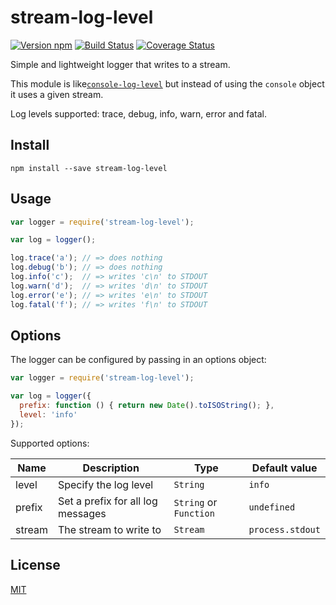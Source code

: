 # stream-log-level

[![Version npm][npm-strean-log-level-badge]][npm-strean-log-level]
[![Build Status][travis-strean-log-level-badge]][travis-strean-log-level]
[![Coverage Status][coverage-strean-log-level-badge]][coverage-strean-log-level]

Simple and lightweight logger that writes to a stream.

This module is like[`console-log-level`][console-log-level] but instead of
using the `console` object it uses a given stream.

Log levels supported: trace, debug, info, warn, error and fatal.

## Install

```
npm install --save stream-log-level
```

## Usage

```js
var logger = require('stream-log-level');

var log = logger();

log.trace('a'); // => does nothing
log.debug('b'); // => does nothing
log.info('c');  // => writes 'c\n' to STDOUT
log.warn('d');  // => writes 'd\n' to STDOUT
log.error('e'); // => writes 'e\n' to STDOUT
log.fatal('f'); // => writes 'f\n' to STDOUT
```

## Options

The logger can be configured by passing in an options object:

```js
var logger = require('stream-log-level');

var log = logger({
  prefix: function () { return new Date().toISOString(); },
  level: 'info'
});
```

Supported options:

Name   | Description                       | Type                   | Default value
-------|-----------------------------------|------------------------|-----------------
level  | Specify the log level             | `String`               | `info`
prefix | Set a prefix for all log messages | `String` or `Function` | `undefined`
stream | The stream to write to            | `Stream`               | `process.stdout`


## License

[MIT](LICENSE)

[npm-strean-log-level-badge]: https://img.shields.io/npm/v/strean-log-level.svg
[npm-strean-log-level]: https://www.npmjs.com/package/strean-log-level
[travis-strean-log-level-badge]: https://img.shields.io/travis/lpinca/strean-log-level/master.svg
[travis-strean-log-level]: https://travis-ci.org/lpinca/strean-log-level
[coverage-strean-log-level-badge]: https://img.shields.io/coveralls/lpinca/strean-log-level/master.svg
[coverage-strean-log-level]: https://coveralls.io/r/lpinca/strean-log-level?branch=master
[console-log-level]: https://github.com/watson/console-log-level
